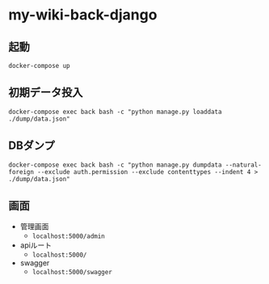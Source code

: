# my-wiki-back-django

## 起動
    docker-compose up

## 初期データ投入
    docker-compose exec back bash -c "python manage.py loaddata ./dump/data.json"
## DBダンプ
    docker-compose exec back bash -c "python manage.py dumpdata --natural-foreign --exclude auth.permission --exclude contenttypes --indent 4 > ./dump/data.json"
## 画面
- 管理画面
    - `localhost:5000/admin`
- apiルート
    - `localhost:5000/`
- swagger
    - `localhost:5000/swagger`
